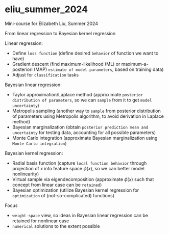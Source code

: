 # eliu_summer_2024
Mini-course for Elizabeth Liu, Summer 2024

From linear regression to Bayesian kernel regression 

Linear regression:
* Define `loss function` (define desired `behavior` of function we want to have)
* Gradient descent (find maximum-likelihood (ML) or maximum-a-posteriori (MAP) `estimate of model parameters`, based on training data)
* Adjust for `classification` tasks

Bayesian linear regression:
* Taylor approximation/Laplace method (approximate `posterior distribution of parameters`, so we can `sample` from it to get `model uncertainty`)
* Metropolis sampling (another way to `sample` from posterior distribution of parameters using Metropolis algorithm, to avoid derivation in Laplace method)
* Bayesian marginalization (obtain `posterior prediction mean and uncertainty` for testing data, accounting for all possible parameters)
* Monte Carlo integration (approximate Bayesian marginalization using `Monte Carlo integration`)

Bayesian kernel regression:
* Radial basis function (capture `local function behavior` through projection of $x$ into feature space $\phi(x)$, so we can better model nonlinearity)
* Virtual sample via eigendecomposition (approximate $\phi(x)$ such that concept from linear case can be `retained`)
* Bayesian optimization (utilize Bayesian kernel regression for `optimization` of (not-so-complicated) functions)

Focus
* `weight-space` view, so ideas in Bayesian linear regression can be retained for nonlinear case
* `numerical` solutions to the extent possible
